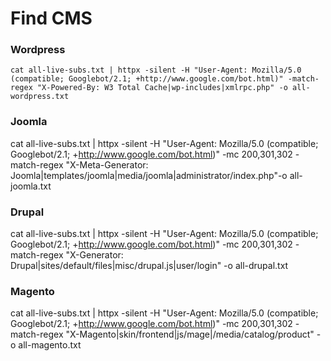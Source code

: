 # Find CMS

### Wordpress
``` cat all-live-subs.txt | httpx -silent -H "User-Agent: Mozilla/5.0 (compatible; Googlebot/2.1; +http://www.google.com/bot.html)" -match-regex "X-Powered-By: W3 Total Cache|wp-includes|xmlrpc.php" -o all-wordpress.txt ```

### Joomla
cat all-live-subs.txt | httpx -silent -H "User-Agent: Mozilla/5.0 (compatible; Googlebot/2.1; +http://www.google.com/bot.html)" -mc 200,301,302 -match-regex "X-Meta-Generator: Joomla|templates/joomla|media/joomla|administrator/index.php"-o all-joomla.txt

### Drupal
cat all-live-subs.txt | httpx -silent -H "User-Agent: Mozilla/5.0 (compatible; Googlebot/2.1; +http://www.google.com/bot.html)" -mc 200,301,302 -match-regex "X-Generator: Drupal|sites/default/files|misc/drupal.js|user/login" -o all-drupal.txt

### Magento
cat all-live-subs.txt | httpx -silent -H "User-Agent: Mozilla/5.0 (compatible; Googlebot/2.1; +http://www.google.com/bot.html)" -mc 200,301,302 -match-regex "X-Magento|skin/frontend|js/mage|/media/catalog/product" -o all-magento.txt


